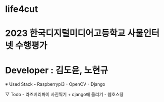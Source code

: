 # life4cut
# 2023 한국디지털미디어고등학교 사물인터넷 수행평가
# Developer : 김도윤, 노현규

 ※ Used Stack
    - Raspberrypi3
    - OpenCV
    - Django

 ▽ Todo
    - 라즈베리파이 사진찍기 + django에 올리기
    - 웹호스팅 